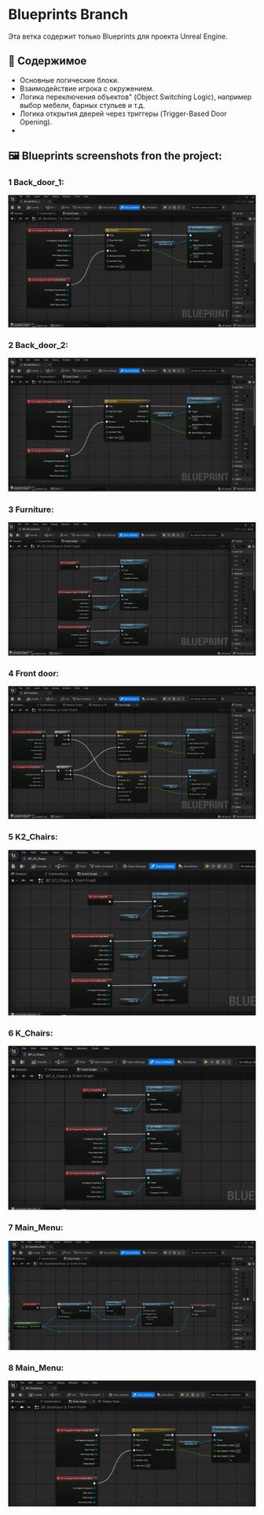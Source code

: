 # Blueprints Branch

Эта ветка содержит только Blueprints для проекта Unreal Engine.

## 📂 Содержимое
- Основные логические блоки.
- Взаимодействие игрока с окружением.
- Логика переключения объектов" (Object Switching Logic), например выбор  мебели, барных стульев и т.д.
- Логика открытия дверей через триггеры (Trigger-Based Door Opening).
- 
## 🖼 Blueprints screenshots fron the project:

### 1 Back_door_1:
![1](https://github.com/Mirabird/Unreal_Interactive_walk/blob/Blueprints/Screenshots/BP_BackDoor_1.png?raw=true)

### 2 Back_door_2:
![2](https://github.com/Mirabird/Unreal_Interactive_walk/blob/Blueprints/Screenshots/BP_BackDoor_2.png?raw=true)

### 3 Furniture:
![3](https://github.com/Mirabird/Unreal_Interactive_walk/blob/Blueprints/Screenshots/BP_DR_Furniture.png?raw=true)

### 4 Front door:
![4](https://github.com/Mirabird/Unreal_Interactive_walk/blob/Blueprints/Screenshots/BP_FrontDoor.png?raw=true)

### 5 K2_Chairs:
![5]( https://github.com/Mirabird/Unreal_Interactive_walk/blob/Blueprints/Screenshots/BP_K2_Chairs.png?raw=true)

### 6 K_Chairs:
![6](https://github.com/Mirabird/Unreal_Interactive_walk/blob/Blueprints/Screenshots/BP_K_Chairs.png?raw=true)

### 7 Main_Menu:
![7](https://github.com/Mirabird/Unreal_Interactive_walk/blob/Blueprints/Screenshots/BP_MainMenuPawn.png?raw=true)

### 8 Main_Menu:
![8](https://github.com/Mirabird/Unreal_Interactive_walk/blob/Blueprints/Screenshots/BP_RoomDoor.png?raw=true)

